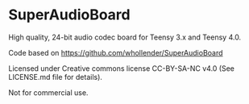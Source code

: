 # SuperAudioBoard
High quality, 24-bit audio codec board for Teensy 3.x and Teensy 4.0.  

Code based on https://github.com/whollender/SuperAudioBoard

Licensed under Creative commons license CC-BY-SA-NC v4.0 (See LICENSE.md file for details).  

Not for commercial use.
